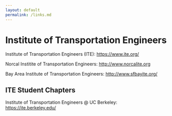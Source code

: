 ```yaml
---
layout: default
permalink: /links.md
---
```


# Institute of Transportation Engineers #

Institute of Transportation Engineers (ITE): https://www.ite.org/

Norcal Institite of Transportation Engineers: http://www.norcalite.org

Bay Area Institute of Transportation Engineers: http://www.sfbayite.org/

## ITE Student Chapters ##

Institute of Transportation Engineers @ UC Berkeley: https://ite.berkeley.edu/
